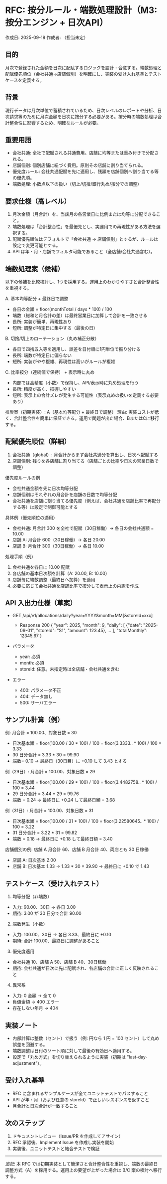 # RFC: 按分ルール・端数処理設計（M3: 按分エンジン + 日次API）

作成日: 2025-09-18
作成者: （担当未定）

## 目的
月次で登録された金額を日次に配賦するロジックを設計・合意する。端数処理と配賦優先順位（会社共通→店舗個別）を明確にし、実装の受け入れ基準とテストケースを定義する。

## 背景
現行データは月次単位で蓄積されているため、日次レベルのレポートや分析、日次請求等のために月次金額を日次に按分する必要がある。按分時の端数処理は合計整合性に影響するため、明確なルールが必要。

## 重要用語
- 会社共通: 全社で配賦される共通費用。店舗に均等または重み付きで分配される。
- 店舗個別: 個別店舗に紐づく費用。原則その店舗に割り当てられる。
- 優先度ルール: 会社共通配賦を先に適用し、残額を店舗個別へ割り当てる等の優先順。
- 端数処理: 小数点以下の扱い（切上/切捨/銀行丸め/按分での調整）

## 要求仕様（高レベル）
1. 月次金額（月合計）を、当該月の各営業日に比例または均等に分配できること。
2. 端数処理は「合計整合性」を最優先とし、実運用での再現性がある方法を選択する。
3. 配賦優先順位はデフォルトで「会社共通 → 店舗個別」とするが、ルールは設定で変更可能とする。
4. API は年・月・店舗でフィルタ可能であること（全店舗/会社共通含む）。

## 端数処理案（候補）
以下の候補を比較検討し、1つを採用する。運用上のわかりやすさと合計整合性を重視する。

A. 基本均等配分 + 最終日で調整
- 各日の金額 = floor(monthTotal / days * 100) / 100
- 端数（総和と月合計の差）は最終営業日に加算して合計を一致させる
- 長所: 実装が簡単、再現性あり
- 短所: 調整が特定日に集中する（最後の日）

B. 切捨/切上のローテーション（丸め補正分散）
- 各日で四捨五入等を適用し、誤差を日付順に1円単位で振り分ける
- 長所: 端数が特定日に偏らない
- 短所: 実装がやや複雑、再現性は高いがルールが複雑

C. 比率按分（連続値で保持） + 表示時に丸め
- 内部では高精度（小数）で保持し、API/表示時に丸め処理を行う
- 長所: 精度が高く、把握しやすい
- 短所: 表示上の合計ズレが発生する可能性（表示丸めの扱いを定義する必要あり）

推奨案（初期実装）: A（基本均等配分 + 最終日で調整）
理由: 実装コストが低く、合計整合性を簡単に保証できる。運用で問題が出た場合、BまたはCに移行する。

## 配賦優先順位（詳細）
1. 会社共通（global）: 月合計からまず会社共通分を算出し、日次へ配賦する
2. 店舗個別: 残りを各店舗に割り当てる（店舗ごとの比率や日次の営業日数で調整）

優先度ルールの例
- 会社共通金額を先に日次均等分配
- 店舗個別はそれぞれの月合計を店舗の日数で均等分配
- 会社共通を店舗に割り当てる優先度（例えば、会社共通を店舗比率で再配分する等）は設定で制御可能とする

具体例（優先順位の適用）
- 会社共通: 月合計 300 を全社で配賦（30日稼働）→ 各日の会社共通額 = 10.00
- 店舗 A: 月合計 600（30日稼働）→ 各日 20.00
- 店舗 B: 月合計 300（30日稼働）→ 各日 10.00

処理手順（例）
1. 会社共通を各日に 10.00 配賦
2. 各店舗の基本日次額を計算（A: 20.00, B: 10.00）
3. 店舗毎に端数調整（最終日へ加算）を適用
4. 必要に応じて会社共通を店舗比率で按分して表示上の内訳を作成

## API 入出力仕様（草案）
- GET /api/v1/allocations/daily?year=YYYY&month=MM[&storeId=xxx]
  - Response 200
  {
    "year": 2025,
    "month": 9,
    "daily": [
      {"date": "2025-09-01", "storeId": "S1", "amount": 123.45},
      ...
    ],
    "totalMonthly": 12345.67
  }

- パラメータ
  - year: 必須
  - month: 必須
  - storeId: 任意。未指定時は全店舗・会社共通を含む

- エラー
  - 400: パラメータ不正
  - 404: データ無し
  - 500: サーバエラー

## サンプル計算（例）
例: 月合計 = 100.00、対象日数 = 30
- 日次基本額 = floor(100.00 / 30 * 100) / 100 = floor(3.3333.. * 100) / 100 = 3.33
- 30 日分合計 = 3.33 * 30 = 99.90
- 端数= 0.10 → 最終日（30日目）に +0.10 して 3.43 とする

例（29日）: 月合計 = 100.00、対象日数 = 29
- 日次基本額 = floor(100.00 / 29 * 100) / 100 = floor(3.4482758.. * 100) / 100 = 3.44
- 29 日分合計 = 3.44 * 29 = 99.76
- 端数 = 0.24 → 最終日に +0.24 して最終日額 = 3.68

例（31日）: 月合計 = 100.00、対象日数 = 31
- 日次基本額 = floor(100.00 / 31 * 100) / 100 = floor(3.22580645.. * 100) / 100 = 3.22
- 31 日分合計 = 3.22 * 31 = 99.82
- 端数 = 0.18 → 最終日に +0.18 して最終日額 = 3.40

店舗個別の例: 店舗 A 月合計 60、店舗 B 月合計 40、両店とも 30 日稼働
- 店舗 A: 日次基本 2.00
- 店舗 B: 日次基本 1.33 → 1.33 * 30 = 39.90 → 最終日に +0.10 で 1.43

## テストケース（受け入れテスト）
1. 均等分配（非端数）
- 入力: 90.00、30日 → 各日 3.00
- 期待: 3.00 が 30 日分で合計 90.00

2. 端数発生（小数）
- 入力: 100.00、30日 → 各日 3.33、最終日に +0.10
- 期待: 合計 100.00、最終日に調整があること

3. 優先度適用
- 会社共通 10、店舗 A 50、店舗 B 40、30日稼働
- 期待: 会社共通が日次に先に配賦され、各店舗の合計に正しく反映されること

4. 異常系
- 入力: 0 金額 → 全て 0
- 負値金額 → 400 エラー
- 存在しない年月 → 404

## 実装ノート
- 内部計算は整数（セント）で扱う（例: 円なら 1 円 = 100 セント）して丸め誤差を回避する。
- 端数調整は日付のソート順に対して最後の有効日へ適用する。
- 設定で「丸め方式」を切り替えられるように実装（初期は "last-day-adjustment"）。

## 受け入れ基準
- RFC に含まれるサンプルケースが全てユニットテストでパスすること
- API が年・月（および任意の storeId）で正しいレスポンスを返すこと
- 月合計と日次合計が一致すること

## 次のステップ
1. ドキュメントレビュー（Issue/PR を作成してアサイン）
2. RFC 承認後、Implement Issue を作成し実装を開始
3. 実装後、ユニットテストと結合テストで検証

---

*追記*: 本 RFC では初期実装として簡潔さと合計整合性を重視し、端数の最終日調整方式（A）を採用する。運用上の要望が上がった場合は B/C 案の検討へ移行する。
